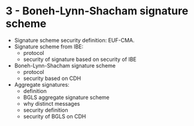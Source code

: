 # 3 - Boneh-Lynn-Shacham signature scheme

* Signature scheme security definition: EUF-CMA.
* Signature scheme from IBE:
    * protocol
    * security of signature based on security of IBE
* Boneh-Lynn-Shacham signature scheme
    * protocol
    * security based on CDH
* Aggregate signatures:
    * definition
    * BGLS aggregate signature scheme
    * why distinct messages
    * security definition
    * security of BGLS on CDH
